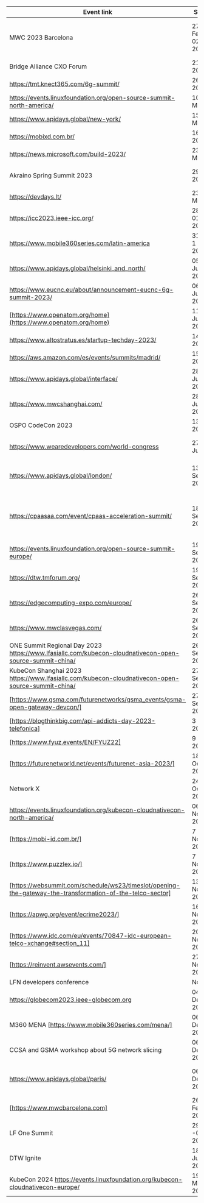﻿| Event link | Schedule | Location | Participant(s) |
| -----------| -----------| -----------| -----------|
| MWC 2023 Barcelona| 27 February - 02 March 2023 | Barcelona | Deutsche Telekom, Orange, Telefonica, Vodafone |
| Bridge Alliance CXO Forum | 21 March 2023 | Singapore | Deutsche Telekom |
| https://tmt.knect365.com/6g-summit/| 26 April 2023 | Berlin | Telefonica |
| https://events.linuxfoundation.org/open-source-summit-north-america/ | 10.-12. May 2023 | Vancouver||
| https://www.apidays.global/new-york/ | 15.-16. May 2023 | New York | Verizon |
| https://mobixd.com.br/| 16 May 2023 | Sao Paulo | GSMA |
| https://news.microsoft.com/build-2023/| 23-25 May 2023 | Seattle | Telefonica |
| Akraino Spring Summit 2023 | 29. Mar 2023 | Anhui | LF Edge, Huawei, China Unicom |
| https://devdays.lt/ |23.-24. May 2023 | Vilnius | Deutsche Telekom|
| https://icc2023.ieee-icc.org/  | 28. May – 01. June 2023 | Rome  | Deutsche Telekom, Telefonica |
| https://www.mobile360series.com/latin-america | 31 May - 1 June 2023 | Mexico City | GSMA |
| https://www.apidays.global/helsinki_and_north/  | 05.-06. June 2023 | Helsinki | Deutsche Telekom |
| https://www.eucnc.eu/about/announcement-eucnc-6g-summit-2023/  | 06.-09. June 2023 | Gothenburg |Telefonica|
| [https://www.openatom.org/home](https://www.openatom.org/home) | 11 - 13 June 2023 | Beijing| Huawei |
| https://www.altostratus.es/startup-techday-2023/ | 14 June 2023 | Madrid | Telefonica |
| https://aws.amazon.com/es/events/summits/madrid/ | 15 June 2023 | Madrid | Telefonica |
| https://www.apidays.global/interface/ | 28 - 29 June 2023 | virtually | 5GFF |
| https://www.mwcshanghai.com/ | 28 - 30 June 2023 | Shanghai| GSMA |
| OSPO CodeCon 2023 | 13 July 2023 | virtually | Infosys |
| https://www.wearedevelopers.com/world-congress  | 27.-28. July 2023 | Berlin | Deutsche Telekom, GSMA |
| https://www.apidays.global/london/  | 13.-14. September 2023 | London | Deutsche Telekom, Vodafone, 5GFF |
| https://cpaasaa.com/event/cpaas-acceleration-summit/ | 18.-20. September 2023 | Amsterdam | CPaaSAA, KPN, e& Enterprise, BICS, Radisys, Microsoft |
| https://events.linuxfoundation.org/open-source-summit-europe/  | 19.-21. September 2023 | Bilbao | Deutsche Telekom, Telefonica |
| https://dtw.tmforum.org/  | 19.-21. September 2023 | Copenhagen | Deutsche Telekom Telefonica |
| https://edgecomputing-expo.com/europe/ | 26.-27. September 2023 | Amsterdam | Deutsche Telekom |
| https://www.mwclasvegas.com/ | 26 - 28 September 2023 | Las Vegas | GSMA |
| ONE Summit Regional Day 2023 https://www.lfasiallc.com/kubecon-cloudnativecon-open-source-summit-china/ | 26 September 2023 | Shanghai | Huawei, China Unicom |
| KubeCon Shanghai 2023 https://www.lfasiallc.com/kubecon-cloudnativecon-open-source-summit-china/ | 27 - 28 September 2023 | Shanghai | Huawei |
| [https://www.gsma.com/futurenetworks/gsma_events/gsma-open-gateway-devcon/] | 27 September 2023 | Las Vegas | GSMA |
| [https://blogthinkbig.com/api-addicts-day-2023-telefonica] | 3 October 2023 | Madrid| Telefonica |
| [https://www.fyuz.events/EN/FYUZ22] | 9 October 2023 | Madrid| Telefonica |
| [https://futurenetworld.net/events/futurenet-asia-2023/] | 18-19 October 2023 | Singapore | GSMA |
| Network X | 24-26 October 2023 | Paris | Deutsche Telekom, Telefonica |
| https://events.linuxfoundation.org/kubecon-cloudnativecon-north-america/  | 06.-09. November 2023 | Chicago ||
| [https://mobi-id.com.br/]  | 7 November 2023 | São Paulo | Telefonica | 
| [https://www.puzzlex.io/]  | 7 November 2023 | Barcelona | Telefonica | 
| [https://websummit.com/schedule/ws23/timeslot/opening-the-gateway-the-transformation-of-the-telco-sector]  | 13-16 November 2023 | Lisbon | Telefonica | 
| [https://apwg.org/event/ecrime2023/]  | 16 November 2023 | Barcelona | Telefonica | 
| [https://www.idc.com/eu/events/70847-idc-european-telco-xchange#section_11]  | 20 November 2023 | Cascais | Telefonica | 
| [https://reinvent.awsevents.com/]  | 27 November 2023 | Las Vegas | Telefonica | 
| LFN developers conference | November | Budapest ||
| https://globecom2023.ieee-globecom.org | 04.-08. December 2023 | Kuala Lumpur | Telefonica |
| M360 MENA [https://www.mobile360series.com/mena/]| 06. December 2023 | Riyadh | |
| CCSA and GSMA workshop about 5G network slicing | 06. December 2023 | Chongqing, China | |
| https://www.apidays.global/paris/ | 06.-08. December 2023 | Paris | Deutsche Telekom, Orange, Telefonica |
| [https://www.mwcbarcelona.com] | 26.-29. February 2024 | Barcelona | GSMA |
| LF One Summit | 29 April -01 May 2024 | San Jose | LF |
| DTW Ignite | 18-20 June 2024 | Copenhagen | |
| KubeCon 2024 https://events.linuxfoundation.org/kubecon-cloudnativecon-europe/| 19-22 March 2024 | Paris | Huawei |

